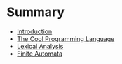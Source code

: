 # Summary

- [Introduction](introduction.md)
- [The Cool Programming Language](cool_programming_language.md)
- [Lexical Analysis](lexical_analysis.md)
- [Finite Automata](finite_automata.md)